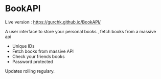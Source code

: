 # BookAPI
Live version : https://gurchk.github.io/BookAPI/ 

A user interface to store your personal books , fetch books from a massive api
* Unique IDs
* Fetch books from massive API
* Check your friends books
* Password protected

Updates rolling regulary.
